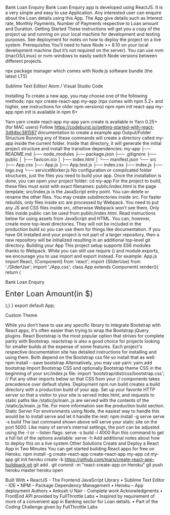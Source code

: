 Bank Loan Enquiry
Bank Loan Enquiry app is developed using ReactJS. It is a very simple and easy to use Application. Any interested user can enquire about the Loan details using this App. The App give details such as Interest rate, Monthly Payments, Number of Payments respective to Loan amount and Duration.
Getting Started
These instructions will get you a copy of the project up and running on your local machine for development and testing purposes. See deployment for notes on how to deploy the project on a live system.
Prerequisites
You’ll need to have Node >= 8.10 on your local development machine (but it’s not required on the server). You can use nvm (macOS/Linux) or nvm-windows to easily switch Node versions between different projects.

 npx package manager which comes with Node.js software bundle (the latest LTS)

 Sublime Text Editor/ Atom / Visual Studio Code

Installing
To create a new app, you may choose one of the following methods:
npx
npx create-react-app my-app
(npx comes with npm 5.2+ and higher, see instructions for older npm versions)
npm
npm init react-app my-app
npm init <initializer> is available in npm 6+


Yarn
yarn create react-app my-app
yarn create is available in Yarn 0.25+ (for MAC users)
Follow https://codeburst.io/getting-started-with-react-3d94bc381587 documentation to create a example app
Output/Folder Structure
Running any of these commands will create a directory called my-app inside the current folder. Inside that directory, it will generate the initial project structure and install the transitive dependencies:
my-app
├── README.md
├── node_modules
├── package.json
├── .gitignore
├── public
│   ├── favicon.ico
│   ├── index.html
│   └── manifest.json
└── src
    ├── App.css
    ├── App.js
    ├── App.test.js
    ├── index.css
    ├── index.js
    ├── logo.svg
    └── serviceWorker.js
No configuration or complicated folder structures, just the files you need to build your app. Once the installation is done, you can open your project folder:
cd my-app
For the project to build, these files must exist with exact filenames:
public/index.html is the page template;
src/index.js is the JavaScript entry point.
You can delete or rename the other files.
You may create subdirectories inside src. For faster rebuilds, only files inside src are processed by Webpack. You need to put any JS and CSS files inside src, otherwise Webpack won’t see them.
Only files inside public can be used from public/index.html. Read instructions below for using assets from JavaScript and HTML.
You can, however, create more top-level directories. They will not be included in the production build so you can use them for things like documentation.
If you have Git installed and your project is not part of a larger repository, then a new repository will be initialized resulting in an additional top-level git directory.
Building your App
This project setup supports ES6 modules thanks to Webpack.
While you can still use require () and module.exports, we encourage you to use import and export instead.
For example:
App.js
import React, {Component} from 'react';
import {SliderUse} from './SliderUse';
import './App.css';
class App extends Component{
  render(){
  return (
    <div className="App">
    <div className="App-title">Bank Loan Enquiry</div>
      <div>
        <p><font size="5">Enter Loan Amount(in $)</font></p>
        <SliderUse   initialSize={0} minSize={500}  maxSize={5000}
          /> </div>
    </div>
  );} }
export default App;

Custom Theme

While you don’t have to use any specific library to integrate Bootstrap with React apps, it's often easier than trying to wrap the Bootstrap jQuery plugins. React Bootstrap is the most popular option that strives for complete parity with Bootstrap. reactstrap is also a good choice for projects looking for smaller builds at the expense of some features.
Each project's respective documentation site has detailed instructions for installing and using them. Both depend on the Bootstrap css file so install that as well:
npm install --save bootstrap
Alternatively, you may use yarn:
yarn add bootstrap
Import Bootstrap CSS and optionally Bootstrap theme CSS in the beginning of your src/index.js file:
import 'bootstrap/dist/css/bootstrap.css';
// Put any other imports below so that CSS from your
// components takes precedence over default styles.
Deployment
npm run build creates a build directory with a production build of your app. Set up your favorite HTTP server so that a visitor to your site is served index.html, and requests to static paths like /static/js/main.<hash>.js are served with the contents of the /static/js/main.<hash>.js file. For more information see the production build section.
Static Server
For environments using Node, the easiest way to handle this would be to install serve and let it handle the rest:
npm install -g serve
serve -s build
The last command shown above will serve your static site on the port 5000. Like many of serve’s internal settings, the port can be adjusted using the -l or --listen flags:
serve -s build -l 4000
Run this command to get a full list of the options available:
serve -h
Add additional notes about how to deploy this on a live system
Other Solutions
Create and Deploy a React App in Two Minutes
You can get started building React apps for free on Heroku.
npm install -g create-react-app
create-react-app my-app
cd my-app
git init
heroku create -b https://github.com/mars/create-react-app-buildpack.git
git add .
git commit -m "react-create-app on Heroku"
git push heroku master
heroku open

Built With
•	ReactJS - The Frontend JavaScript Library
•	Sublime Text Editor - IDE
•	NPM – Package Dependency Management
•	Heroku – App deployment
Authors
•	Ankush U Nair - Complete work 
Acknowledgments
•	FrontEnd API provided by FullThrottle Labs
•	Inspired by requirement of more of a convenient app in Banking sector for Loan details.
•	Part of the Coding Challenge given by FullThrottle Labs

